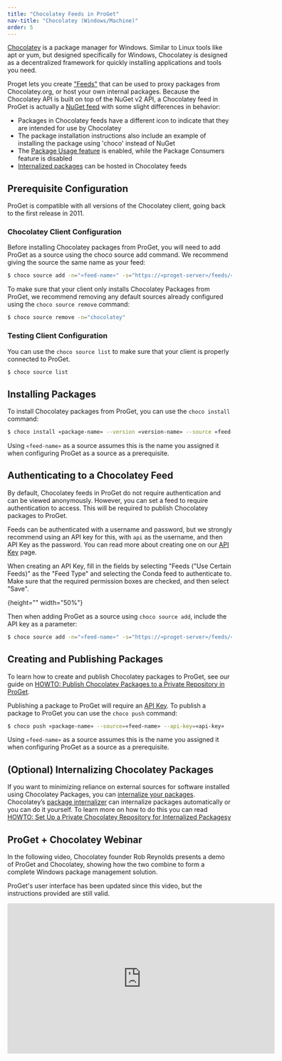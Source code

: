 ```yaml
---
title: "Chocolatey Feeds in ProGet"
nav-title: "Chocolatey (Windows/Machine)"
order: 5
---
```


[Chocolatey](https://chocolatey.org/) is a package manager for Windows. Similar to Linux tools like apt or yum, but designed specifically for Windows, Chocolatey is designed as a decentralized framework for quickly installing applications and tools you need.

Proget lets you create ["Feeds"](/docs/proget/feeds/feed-overview) that can be used to proxy packages from Chocolatey.org, or host your own internal packages. Because the Chocolatey API is built on top of the NuGet v2 API, a Chocolatey feed in ProGet is actually a [NuGet feed](/docs/proget/feeds/nuget) with some slight differences in behavior:

- Packages in Chocolatey feeds have a different icon to indicate that they are intended for use by Chocolatey
- The package installation instructions also include an example of installing the package using 'choco' instead of NuGet
- The [Package Usage feature](/docs/proget/feeds/chocolatey/howto-chocolatey-scan) is enabled, while the Package Consumers feature is disabled
- [Internalized packages](/docs/proget/feeds/chocolatey/howto-chocolatey-repository) can be hosted in Chocolatey feeds 

## Prerequisite Configuration

ProGet is compatible with all versions of the Chocolatey client, going back to the first release in 2011. 

### Chocolatey Client Configuration
Before installing Chocolatey packages from ProGet, you will need to add ProGet as a source using the choco source add command. We recommend giving the source the same name as your feed:

```bash
$ choco source add -n="«feed-name»" -s="https://«proget-server»/feeds/«feed-name»" --priority=1 
```

To make sure that your client only installs Chocolatey Packages from ProGet, we recommend removing any default sources already configured using the `choco source remove` command:

```bash
$ choco source remove -n="chocolatey"
```

### Testing Client Configuration
You can use the `choco source list` to make sure that your client is properly connected to ProGet.

```bash
$ choco source list
```

## Installing Packages

To install Chocolatey packages from ProGet, you can use the `choco install` command:

```bash
$ choco install «package-name» --version «version-name» --source «feed-name»
```

Using `«feed-name»` as a source assumes this is the name you assigned it when configuring ProGet as a source as a prerequisite. 

## Authenticating to a Chocolatey Feed

By default, Chocolatey feeds in ProGet do not require authentication and can be viewed anonymously. However, you can set a feed to require authentication to access. This will be required to publish Chocolatey packages to ProGet.  

Feeds can be authenticated with a username and password, but we strongly recommend using an API key for this, with `api` as the username, and then API Key as the password. You can read more about creating one on our [API Key](/docs/proget/reference-api/proget-apikeys) page. 

When creating an API Key, fill in the fields by selecting "Feeds ("Use Certain Feeds)" as the "Feed Type" and selecting the Conda feed to authenticate to. Make sure that the required permission boxes are checked, and then select "Save".

![](){height="" width="50%"}

Then when adding ProGet as a source using `choco source add`, include the API key as a parameter:

```bash
$ choco source add -n="«feed-name»" -s="https://«proget-server»/feeds/«feed-name»" --user=api --password=«api-key»
```

## Creating and Publishing Packages

To learn how to create and publish Chocolatey packages to ProGet, see our guide on [HOWTO: Publish Chocolatey Packages to a Private Repository in ProGet](/docs/proget/feeds/rpm/howto-chocolatey-publish).

Publishing a package to ProGet will require an [API Key](/docs/proget/reference-api/proget-apikeys). To publish a package to ProGet you can use the `choco push` command: 

```bash
$ choco push «package-name» --source=«feed-name» --api-key=«api-key»
```

Using `«feed-name»` as a source assumes this is the name you assigned it when configuring ProGet as a source as a prerequisite. 

## (Optional) Internalizing Chocolatey Packages

If you want to minimizing reliance on external sources for software installed using Chocolatey Packages, you can [internalize your packages](https://blog.inedo.com/chocolatey/internalization). Chocolatey’s [package internalizer](https://docs.chocolatey.org/en-us/features/package-internalizer) can internalize packages automatically or you can do it yourself. To learn more on how to do this you can read [HOWTO: Set Up a Private Chocolatey Repository for Internalized Packagesy](/docs/proget/feeds/chocolatey/howto-chocolatey-internalized)

## ProGet + Chocolatey Webinar

In the following video, Chocolatey founder Rob Reynolds presents a demo of ProGet and Chocolatey, showing how the two combine to form a complete Windows package management solution.

ProGet's user interface has been updated since this video, but the instructions provided are still valid.

<iframe width="600" height="337" src="https://www.youtube.com/embed/BcTYGf7sQ8Q" frameborder="0" allowfullscreen="true"></iframe>
